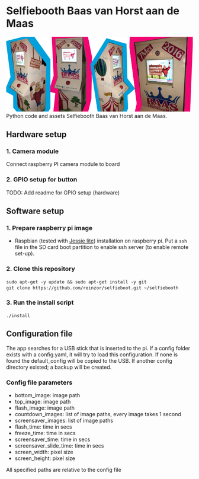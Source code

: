 # Selfiebooth Baas van Horst aan de Maas

![Illustration Selfiebooth](illustration.png)
Python code and assets Selfiebooth Baas van Horst aan de Maas.

## Hardware setup

### 1. Camera module

Connect raspberry PI camera module to board

### 2. GPIO setup for button

TODO: Add readme for GPIO setup (hardware)

## Software setup

### 1. Prepare raspberry pi image

- Raspbian (tested with [Jessie lite](http://downloads.raspberrypi.org/raspbian_lite/images/raspbian_lite-2017-07-05/2017-07-05-raspbian-jessie-lite.zip)) installation on raspberry pi. Put a `ssh` file in the SD card boot partition to enable ssh server (to enable remote set-up).

### 2. Clone this repository

    sudo apt-get -y update && sudo apt-get install -y git
    git clone https://github.com/reinzor/selfieboot.git ~/selfiebooth

### 3. Run the install script

    ./install

## Configuration file 
The app searches for a USB stick that is inserted to the pi. If a config folder exists with a config.yaml, it will try to load this configuration. If none is found the default_config will be copied to the USB. If another config
directory existed; a backup will be created. 

### Config file parameters
- bottom_image: image path
- top_image: image path
- flash_image: image path
- countdown_images: list of image paths, every image takes 1 second
- screensaver_images: list of image paths
- flash_time: time in secs
- freeze_time: time in secs
- screensaver_time: time in secs
- screensaver_slide_time: time in secs
- screen_width: pixel size
- screen_height: pixel size

All specified paths are relative to the config file
